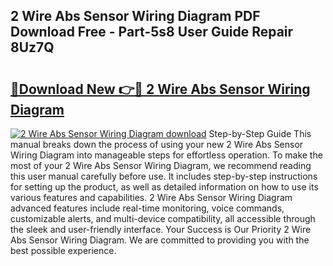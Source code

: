 ## 2 Wire Abs Sensor Wiring Diagram PDF Download Free - Part-5s8 User Guide Repair 8Uz7Q

# <h2><a href="http://dfp09r.blite.top/?on=2+Wire+Abs+Sensor+Wiring+Diagram">🔗Download New 👉🔴 2 Wire Abs Sensor Wiring Diagram</a></h2>

[![2 Wire Abs Sensor Wiring Diagram download](https://i.imgur.com/lujVjoI.png)](http://dfp09r.blite.top/?on=2+Wire+Abs+Sensor+Wiring+Diagram)
Step-by-Step Guide This manual breaks down the process of using your new 2 Wire Abs Sensor Wiring Diagram into manageable steps for effortless operation. To make the most of your 2 Wire Abs Sensor Wiring Diagram, we recommend reading this user manual carefully before use. It includes step-by-step instructions for setting up the product, as well as detailed information on how to use its various features and capabilities. 2 Wire Abs Sensor Wiring Diagram advanced features include real-time monitoring, voice commands, customizable alerts, and multi-device compatibility, all accessible through the sleek and user-friendly interface. Your Success is Our Priority 2 Wire Abs Sensor Wiring Diagram. We are committed to providing you with the best possible experience.
